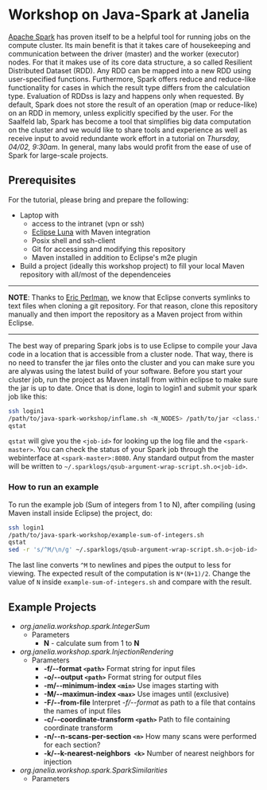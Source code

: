 # Workshop on Java-Spark at Janelia

[Apache Spark](https://spark.apache.org/) has proven itself to be a helpful tool for running jobs on the 
compute cluster.  Its main benefit is that it takes care of housekeeping and communication between the driver (master)
and the worker (executor) nodes.  For that it makes use of its core data structure, a so called Resilient Distributed 
Dataset (RDD). Any RDD can be mapped into a new RDD using user-specified functions.  Furthermore, Spark offers reduce
and reduce-like functionality for cases in which the result type differs from the calculation type.  Evaluation of RDDss
is lazy and happens only when requested. By default, Spark does not store the result of an operation (map or reduce-like)
on an RDD in memory, unless explicitly specified by the user.  For the Saalfeld lab, Spark has become a tool that
simplifies big data computation on the cluster and we would like to share tools and experience as well as receive
input to avoid redundante work effort in a tutorial on *Thursday, 04/02, 9:30am*.  In general, many labs would profit 
from the ease of use of Spark for large-scale projects.

## Prerequisites

For the tutorial, please bring and prepare the following:
 - Laptop with
    - access to the intranet (vpn or ssh)
    - [Eclipse Luna](https://www.eclipse.org/downloads/packages/eclipse-ide-java-developers/lunasr2) with Maven integration
    - Posix shell and ssh-client
    - Git for accessing and modifying this repository
    - Maven installed in addition to Eclipse's m2e plugin
 - Build a project (ideally this workshop project) to fill your local Maven repository with all/most of the dependenceies

***
**NOTE**: Thanks to [Eric Perlman](https://github.com/perlman), we know that Eclipse converts symlinks to text
files when cloning a git repository. For that reason, clone this repository manually and then import the repository
as a Maven project from within Eclipse.
***

The best way of preparing Spark jobs is to use Eclipse to compile your Java code in a location that is accessible
from a cluster node.  That way, there is no need to transfer the jar files onto the cluster and you can make sure
you are alywas using the latest build of your software.  Before you start your cluster job, run the project as
Maven install from within eclipse to make sure the jar is up to date. Once that is done, login to login1 and submit
your spark job like this:
```bash
ssh login1
/path/to/java-spark-workshop/inflame.sh <N_NODES> /path/to/jar <class.to.be.Used> <ARGV>
qstat
```
`qstat` will give you the `<job-id>` for looking up the log file and the `<spark-master>`.  You can check the
status of your Spark job through the webinterface at `<spark-master>:8080`. Any standard output from the master
will be written to `~/.sparklogs/qsub-argument-wrap-script.sh.o<job-id>`.

### How to run an example
To run the example job (Sum of integers from 1 to N), after compiling (using Maven install inside Eclipse) the
project, do:
```bash
ssh login1
/path/to/java-spark-workshop/example-sum-of-integers.sh
qstat
sed -r 's/^M/\n/g' ~/.sparklogs/qsub-argument-wrap-script.sh.o<job-id> | less
```
The last line converts `^M` to newlines and pipes the output to less for viewing. The expected result of the
computation is `N*(N+1)/2`. Change the value of `N` inside `example-sum-of-integers.sh` and compare with the
result.

## Example Projects
 - *org.janelia.workshop.spark.IntegerSum*
   - Parameters
     - **N** - calculate sum from 1 to **N**
 - *org.janelia.workshop.spark.InjectionRendering*
   - Parameters
     - **-f/--format `<path>`** Format string for input files
     - **-o/--output `<path>`** Format string for output files
     - **-m/--minimum-index `<min>`** Use images starting with <min>
     - **-M/--maximun-index `<max>`** Use images until <max> (exclusive)
     - **-F/--from-file** Interpret *-f/--format* as path to a file that contains the names of input files
     - **-c/--coordinate-transform `<path>`** Path to file containing coordinate transform
     - **-n/--n-scans-per-section `<n>`** How many scans were performed for each section?
     - **-k/--k-nearest-neighbors` <k>`** Number of nearest neighbors for injection
 - *org.janelia.workshop.spark.SparkSimilarities*
   - Parameters
